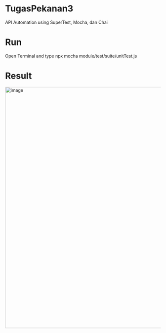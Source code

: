 # TugasPekanan3
API Automation using SuperTest, Mocha, dan Chai

# Run
Open Terminal and type npx mocha module/test/suite/unitTest.js

# Result
<img width="781" alt="image" src="https://github.com/user-attachments/assets/480d64d2-92c2-46f4-9b13-1191c1a06864">

